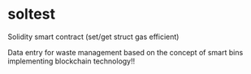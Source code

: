 # soltest
Solidity smart contract (set/get struct gas efficient)


Data entry for waste management based on the concept of smart bins implementing blockchain technology!!

